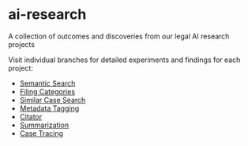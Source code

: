 # ai-research
A collection of outcomes and discoveries from our legal AI research projects

Visit individual branches for detailed experiments and findings for each project:
- [Semantic Search](https://github.com/freelawproject/ai-research/tree/semantic_search)
- [Filing Categories](https://github.com/freelawproject/ai-research/tree/filing_categories)
- [Similar Case Search](https://github.com/freelawproject/ai-research/tree/similar_case_search)
- [Metadata Tagging](https://github.com/freelawproject/ai-research/tree/metadata_tagging)
- [Citator](https://github.com/freelawproject/ai-research/tree/citator)
- [Summarization](https://github.com/freelawproject/ai-research/tree/summarization)
- [Case Tracing](https://github.com/freelawproject/ai-research/tree/case_tracing)